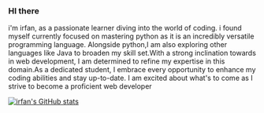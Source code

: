 ### HI there 
<!---
irfunny70/irfunny70 is a ✨ special ✨ repository because its `README.md` (this file) appears on your GitHub profile.
You can click the Preview link to take a look at your changes.
--->
i'm irfan, as a passionate learner diving into the world of coding. i found myself currently focused on mastering python as it is an incredibly versatile programming language.
Alongside python,I am also exploring other languages like Java to broaden my skill set.With a strong inclination towards in web development, I am determined to refine my expertise in this domain.As a dedicated student, I embrace every opportunity to enhance my coding abilities and stay up-to-date.  I am excited about what's to come  as I strive to become a proficient web developer 

[![irfan's GitHub stats](https://github-readme-stats.vercel.app/api?username=irfunny70)](https://github.com/anuraghazra/github-readme-stats)
